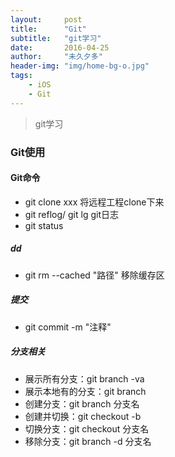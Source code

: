 ```yaml
---
layout:     post
title:      "Git"
subtitle:   "git学习"
date:       2016-04-25
author:     "未久夕多"
header-img: "img/home-bg-o.jpg"
tags:
    - iOS
    - Git
---
```


> git学习

### Git使用

#### Git命令
* git clone xxx 将远程工程clone下来
* git reflog/ git lg  git日志
* git status

##### dd
* git rm --cached "路径" 移除缓存区

##### 提交
* git commit -m "注释"


##### 分支相关
* 展示所有分支：git branch -va
* 展示本地有的分支：git branch    
* 创建分支：git branch 分支名
* 创建并切换：git checkout -b
* 切换分支：git checkout 分支名
* 移除分支：git branch -d 分支名  